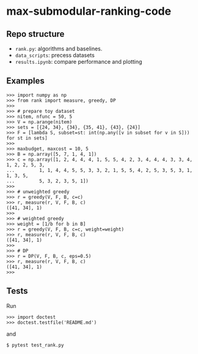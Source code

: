 # max-submodular-ranking-code

## Repo structure

* `rank.py`: algorithms and baselines.
* `data_scripts`: precess datasets
* `results.ipynb`: compare performance and plotting

## Examples

```
>>> import numpy as np
>>> from rank import measure, greedy, DP
>>> 
>>> # prepare toy dataset
>>> nitem, nfunc = 50, 5
>>> V = np.arange(nitem)
>>> sets = [{24, 34}, {34}, {35, 41}, {43}, {24}]
>>> F = [lambda S, subset=st: int(np.any([v in subset for v in S])) for st in sets]
>>> 
>>> maxbudget, maxcost = 10, 5
>>> B = np.array([5, 7, 1, 4, 1])
>>> c = np.array([1, 2, 4, 4, 4, 1, 5, 5, 4, 2, 3, 4, 4, 4, 3, 3, 4, 1, 2, 2, 5, 3,
...         1, 1, 4, 4, 5, 5, 3, 3, 2, 1, 5, 5, 4, 2, 5, 3, 5, 3, 1, 1, 3, 5,
...         5, 3, 2, 3, 5, 1])
>>> 
>>> # unweighted greedy
>>> r = greedy(V, F, B, c=c)
>>> r, measure(r, V, F, B, c)
([41, 34], 1)
>>> 
>>> # weighted greedy
>>> weight = [1/b for b in B]
>>> r = greedy(V, F, B, c=c, weight=weight)
>>> r, measure(r, V, F, B, c)
([41, 34], 1)
>>> 
>>> # DP
>>> r = DP(V, F, B, c, eps=0.5)
>>> r, measure(r, V, F, B, c)
([41, 34], 1)
>>> 
```

## Tests

Run 

```
>>> import doctest
>>> doctest.testfile('README.md')
```

and

```
$ pytest test_rank.py 
```
